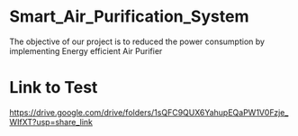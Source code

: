 # Smart_Air_Purification_System
The objective of our project is to reduced the power consumption by implementing Energy efficient Air Purifier

# Link to Test
https://drive.google.com/drive/folders/1sQFC9QUX6YahupEQaPW1V0Fzje_WIfXT?usp=share_link
